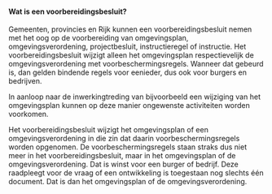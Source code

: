 #### Wat is een voorbereidingsbesluit?

Gemeenten, provincies en Rijk kunnen een voorbereidingsbesluit nemen met het oog op de voorbereiding van 
omgevingsplan, omgevingsverordening, projectbesluit, instructieregel of instructie. Het voorbereidingsbesluit 
wijzigt alleen het omgevingsplan respectievelijk de omgevingsverordening met voorbeschermingsregels. Wanneer dat
gebeurd is, dan gelden bindende regels voor eenieder, dus ook voor burgers en bedrijven.

In aanloop naar de inwerkingtreding van bijvoorbeeld een wijziging van het omgevingsplan kunnen op deze manier 
ongewenste activiteiten worden voorkomen. 

Het voorbereidingsbesluit wijzigt het omgevingsplan of een omgevingsverordening in die zin dat daarin 
voorbeschermingsregels worden opgenomen. De voorbeschermingsregels staan straks dus niet meer in het 
voorbereidingsbesluit, maar in het omgevingsplan of de omgevingsverordening. Dat is winst voor een burger
of bedrijf. Deze raadpleegt voor de vraag of een ontwikkeling is toegestaan nog slechts één document. Dat is 
dan het omgevingsplan of de omgevingsverordening.






